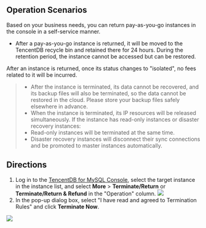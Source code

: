 ## Operation Scenarios
Based on your business needs, you can return pay-as-you-go instances in the console in a self-service manner.
- After a pay-as-you-go instance is returned, it will be moved to the TencentDB recycle bin and retained there for 24 hours. During the retention period, the instance cannot be accessed but can be restored.

After an instance is returned, once its status changes to "isolated", no fees related to it will be incurred.
>
>- After the instance is terminated, its data cannot be recovered, and its backup files will also be terminated, so the data cannot be restored in the cloud. Please store your backup files safely elsewhere in advance.
>- When the instance is terminated, its IP resources will be released simultaneously. If the instance has read-only instances or disaster recovery instances:
>  - Read-only instances will be terminated at the same time.
>  - Disaster recovery instances will disconnect their sync connections and be promoted to master instances automatically.


## Directions
1. Log in to the [TencentDB for MySQL Console](https://console.cloud.tencent.com/cdb), select the target instance in the instance list, and select **More** > **Terminate/Return** or **Terminate/Return & Refund** in the "Operation" column.
![](https://main.qcloudimg.com/raw/ea0d80564ad54c6c9e3ea43070c71f20.png)
2. In the pop-up dialog box, select "I have read and agreed to Termination Rules" and click **Terminate Now**.

>
![](https://main.qcloudimg.com/raw/6e376a4a726195aefee841930577a5b3.png)
